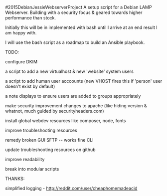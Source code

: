 #2015DebianJessieWebserverProject
A setup script for a Debian LAMP Webserver.
Building with a security focus & geared towards higher performance than stock.


Initially this will be in implemented with bash until I arrive at an end result I am happy with.

I will use the bash script as a roadmap to build an Ansible playbook.


TODO:

configure DKIM

a script to add a new virtualhost & new 'website' system users

a script to add human user acccounts (new VHOST fires this if 'person' user doesn't exist by default)

a note displays to ensure users are added to groups appropriately

make security improvement changes to apache
(like hiding version & whatnot, much guided by securityheaders.com)

install global webdev resources like composer, node, fonts

improve troubleshooting resources

remedy broken GUI SFTP -- works fine CLI

update troubleshooting resources on github

improve readability

break into modular scripts

THANKS:

simplified logging - http://reddit.com/user/cheaphomemadeacid

